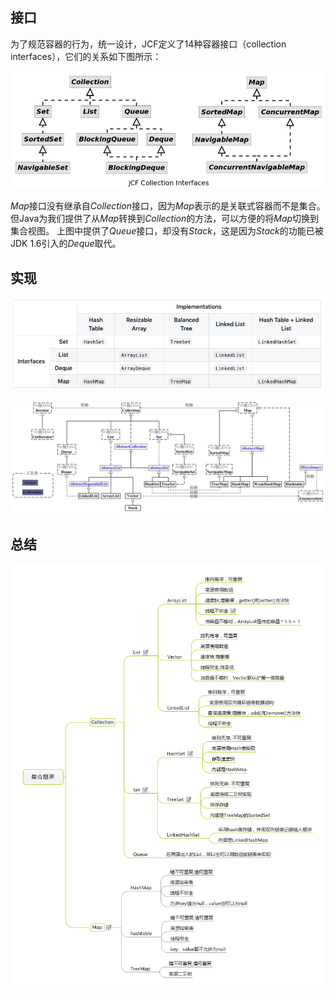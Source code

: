 

## 接口

为了规范容器的行为，统一设计，JCF定义了14种容器接口（collection interfaces），它们的关系如下图所示：

![image-20190725175008599](assets/集合框架概览/image-20190725175008599.png)

*Map*接口没有继承自*Collection*接口，因为*Map*表示的是关联式容器而不是集合。但Java为我们提供了从*Map*转换到*Collection*的方法，可以方便的将*Map*切换到集合视图。 上图中提供了*Queue*接口，却没有*Stack*，这是因为*Stack*的功能已被JDK 1.6引入的*Deque*取代。

## 实现

![image-20190725175127302](assets/集合框架概览/image-20190725175127302.png)





![1549807185808](assets/1549807185808.png)





## 总结

![img](assets/2456fd758d18d556651ca9631cde0ffc.png)